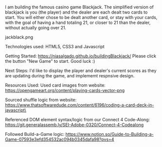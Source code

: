 I am building the famous casino game Blackjack. The simplified version of blackjack is you (the player) and the dealer are each dealt two cards to start. You will either chose to be dealt another card, or stay with your cards, with the goal of having a hand totaling 21, or closer to 21 than the dealer, without actually going over 21.

jackblack.png

Technologies used: HTML5, CSS3 and Javascript

Getting Started: https://niasalgado.github.io/buildingBlackjack/ Please click the button "New Game" to start. Good luck :)

Next Steps: I'd like to display the player and dealer's current scores as they are updating during the game, and implememt respnsive design.

Resources Used:
Used card images from website: https://opengameart.org/content/playing-cards-vector-png

Sourced shuffle logic from website: https://www.thatsoftwaredude.com/content/6196/coding-a-card-deck-in-javascript\

Referenced DOM element syntax/logic from our Connect 4 Code-Along: https://git.generalassemb.ly/SEI-Adobe-0320/Connect-4-Codealong

Followed Build-a-Game logic: https://www.notion.so/Guide-to-Building-a-Game-07593e3efd354532ac094b0345dafa98?pvs=4